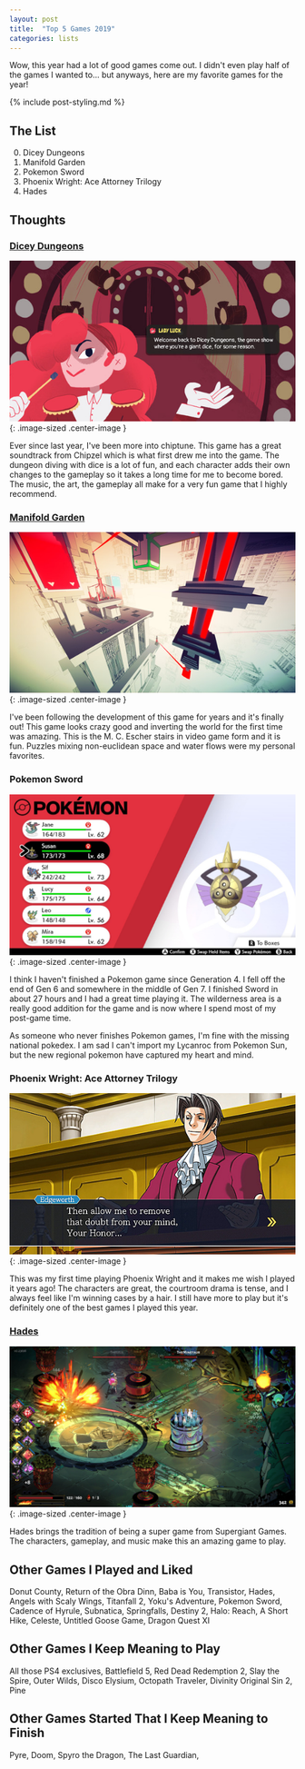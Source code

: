 ```yaml
---
layout: post
title:  "Top 5 Games 2019"
categories: lists
---
```


Wow, this year had a lot of good games come out. 
I didn't even play half of the games I wanted to... but anyways, here are my favorite games for the year!

{% include post-styling.md %}

## The List

0. Dicey Dungeons
1. Manifold Garden
1. Pokemon Sword
1. Phoenix Wright: Ace Attorney Trilogy
1. Hades

## Thoughts

### [Dicey Dungeons](https://store.steampowered.com/app/861540/Dicey_Dungeons/)

![dicey](/assets/img/posts/top2019/dicey.jpg){: .image-sized .center-image } 

Ever since last year, I've been more into chiptune. 
This game has a great soundtrack from Chipzel which is what first drew me into the game. 
The dungeon diving with dice is a lot of fun, 
and each character adds their own changes to the gameplay so it takes a long time for me to become bored.
The music, the art, the gameplay all make for a very fun game that I highly recommend.

### [Manifold Garden](https://manifold.garden/)

![manifold](/assets/img/posts/top2019/manifold.jpg){: .image-sized .center-image } 

I've been following the development of this game for years and it's finally out!
This game looks crazy good and inverting the world for the first time was amazing. 
This is the M. C. Escher stairs in video game form and it is fun.
Puzzles mixing non-euclidean space and water flows were my personal favorites.

### Pokemon Sword

![sword](/assets/img/posts/top2019/sword.jpg){: .image-sized .center-image } 

I think I haven't finished a Pokemon game since Generation 4. I fell off the end of Gen 6 and somewhere in the middle of Gen 7.
I finished Sword in about 27 hours and I had a great time playing it. 
The wilderness area is a really good addition for the game and is now where I spend most of my post-game time.

As someone who never finishes Pokemon games, I'm fine with the missing national pokedex. 
I am sad I can't import my Lycanroc from Pokemon Sun, but the new regional pokemon have captured my heart and mind.

### Phoenix Wright: Ace Attorney Trilogy

![edgeworth](/assets/img/posts/top2019/edgeworth.jpg){: .image-sized .center-image } 

This was my first time playing Phoenix Wright and it makes me wish I played it years ago!
The characters are great, the courtroom drama is tense, and I always feel like I'm winning cases by a hair.
I still have more to play but it's definitely one of the best games I played this year.

### [Hades](https://www.supergiantgames.com/games/hades/)

![hades](/assets/img/posts/top2019/hades.jpg){: .image-sized .center-image } 

Hades brings the tradition of being a super game from Supergiant Games. 
The characters, gameplay, and music make this an amazing game to play.

## Other Games I Played and Liked
Donut County, Return of the Obra Dinn, Baba is You, Transistor, Hades,
 Angels with Scaly Wings, Titanfall 2, Yoku's Adventure, Pokemon Sword, Cadence of Hyrule, Subnatica, 
 Springfalls, Destiny 2, Halo: Reach, A Short Hike, Celeste, Untitled Goose Game, Dragon Quest XI


## Other Games I Keep Meaning to Play
 All those PS4 exclusives, Battlefield 5, Red Dead Redemption 2, Slay the Spire, Outer Wilds, Disco Elysium, Octopath Traveler, 
 Divinity Original Sin 2, Pine

## Other Games Started That I Keep Meaning to Finish
Pyre, Doom, Spyro the Dragon, The Last Guardian, 